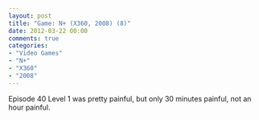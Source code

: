 ```yaml
---
layout: post
title: "Game: N+ (X360, 2008) (8)"
date: 2012-03-22 00:00
comments: true
categories:
- "Video Games"
- "N+"
- "X360"
- "2008"
---
```


Episode 40 Level 1 was pretty painful, but only 30 minutes
painful, not an hour painful.   

